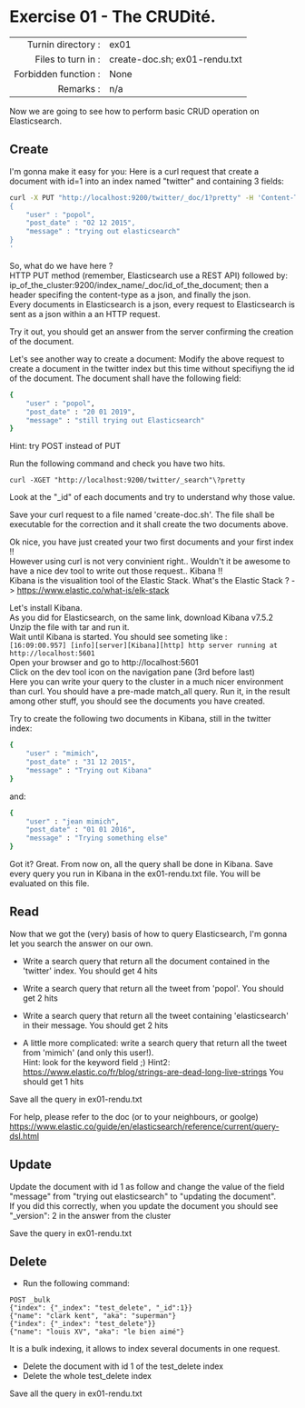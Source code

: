 # Exercise 01 - The CRUDité.

|                         |                    |
| -----------------------:| ------------------ |
|   Turnin directory :    |  ex01              |
|   Files to turn in :    |  create-doc.sh; ex01-rendu.txt |
|   Forbidden function :  |  None              |
|   Remarks :             |  n/a               |

Now we are going to see how to perform basic CRUD operation on Elasticsearch.

## Create

I'm gonna make it easy for you: Here is a curl request that create a document with id=1 into an index named "twitter" and containing 3 fields:

```bash
curl -X PUT "http://localhost:9200/twitter/_doc/1?pretty" -H 'Content-Type: application/json' -d'
{
    "user" : "popol",
    "post_date" : "02 12 2015",
    "message" : "trying out elasticsearch"
}
'
```
So, what do we have here ?  
HTTP PUT method (remember, Elasticsearch use a REST API) followed by: ip_of_the_cluster:9200/index_name/_doc/id_of_the_document; then a header specifing the content-type as a json, and finally the json.  
Every documents in Elasticsearch is a json, every request to Elasticsearch is sent as a json within a an HTTP request.  

Try it out, you should get an answer from the server confirming the creation of the document.  

Let's see another way to create a document: Modify the above request to create a document in the twitter index but this time without specifiyng the id of the document. The document shall have the following field:
```bash
{
    "user" : "popol",
    "post_date" : "20 01 2019",
    "message" : "still trying out Elasticsearch"
}
```
Hint: try POST instead of PUT

Run the following command and check you have two hits.
```
curl -XGET "http://localhost:9200/twitter/_search"\?pretty
```
Look at the "_id" of each documents and try to understand why those value.

Save your curl request to a file named 'create-doc.sh'. The file shall be executable for the correction and it shall create the two documents above.

Ok nice, you have just created your two first documents and your first index !!  
However using curl is not very convinient right.. Wouldn't it be awesome to have a nice dev tool to write out those request.. Kibana !!   
Kibana is the visualition tool of the Elastic Stack. What's the Elastic Stack ? -> <href src="https://www.elastic.co/what-is/elk-stack"><u><font color="blue">https://www.elastic.co/what-is/elk-stack</font></u></href>  

Let's install Kibana.  
As you did for Elasticsearch, on the same link, download Kibana v7.5.2  
Unzip the file with tar and run it.  
Wait until Kibana is started. You should see someting like :  
`[16:09:00.957] [info][server][Kibana][http] http server running at http://localhost:5601`  
Open your browser and go to http://localhost:5601  
Click on the dev tool icon on the navigation pane (3rd before last)  
Here you can write your query to the cluster in a much nicer environment than curl. You should have a pre-made match_all query. Run it, in the result among other stuff, you should see the documents you have created.  

Try to create the following two documents in Kibana, still in the twitter index:
```bash
{
    "user" : "mimich",
    "post_date" : "31 12 2015",
    "message" : "Trying out Kibana"
}
```
and:
```bash
{
    "user" : "jean mimich",
    "post_date" : "01 01 2016",
    "message" : "Trying something else"
}
```

Got it? Great. From now on, all the query shall be done in Kibana. Save every query you run in Kibana in the ex01-rendu.txt file. You will be evaluated on this file.

## Read

Now that we got the (very) basis of how to query Elasticsearch, I'm gonna let you search the answer on our own.

- Write a search query that return all the document contained in the 'twitter' index. 
You should get 4 hits
- Write a search query that return all the tweet from 'popol'.
You should get 2 hits
- Write a search query that return all the tweet containing 'elasticsearch' in their message.
You should get 2 hits  

- A little more complicated: write a search query that return all the tweet from 'mimich' (and only this user!).  
Hint: look for the keyword field ;)
Hint2: <https://www.elastic.co/fr/blog/strings-are-dead-long-live-strings>
You should get 1 hits

Save all the query in ex01-rendu.txt

For help, please refer to the doc (or to your neighbours, or goolge) <https://www.elastic.co/guide/en/elasticsearch/reference/current/query-dsl.html>

## Update

Update the document with id 1 as follow and change the value of the field "message" from "trying out elasticsearch" to "updating the document".  
If you did this correctly, when you update the document you should see "\_version": 2 in the answer from the cluster

Save the query in ex01-rendu.txt

## Delete

- Run the following command:
```
POST _bulk
{"index": {"_index": "test_delete", "_id":1}}
{"name": "clark kent", "aka": "superman"}
{"index": {"_index": "test_delete"}}
{"name": "louis XV", "aka": "le bien aimé"}
```
It is a bulk indexing, it allows to index several documents in one request.
- Delete the document with id 1 of the test_delete index
- Delete the whole test_delete index

Save all the query in ex01-rendu.txt
